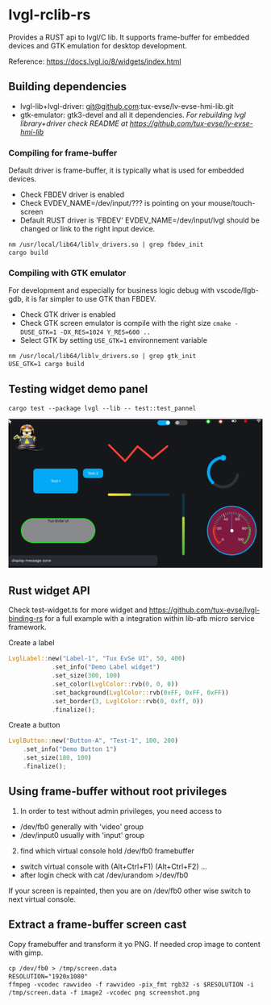# lvgl-rclib-rs

Provides a RUST api to lvgl/C lib. It supports frame-buffer for embedded devices and GTK emulation
for desktop development.

Reference: https://docs.lvgl.io/8/widgets/index.html

## Building dependencies

* lvgl-lib+lvgl-driver: git@github.com:tux-evse/lv-evse-hmi-lib.git
* gtk-emulator: gtk3-devel and all it dependencies.
_For rebuilding lvgl library+driver check README at https://github.com/tux-evse/lv-evse-hmi-lib_

### Compiling for frame-buffer

Default driver is frame-buffer, it is typically what is used for embedded devices.

* Check FBDEV driver is enabled
* Check EVDEV_NAME=/dev/input/??? is pointing on your mouse/touch-screen
* Default RUST driver is 'FBDEV' EVDEV_NAME=/dev/input/lvgl should be changed or link to the right input device.

```
nm /usr/local/lib64/liblv_drivers.so | grep fbdev_init
cargo build
```

### Compiling with GTK emulator

For development and especially for business logic debug with vscode/llgb-gdb, it is far simpler to use GTK than FBDEV.

* Check GTK driver is enabled
* Check GTK screen emulator is compile with the right size ```cmake -DUSE_GTK=1 -DX_RES=1024 Y_RES=600 ..```
* Select GTK by setting ```USE_GTK=1``` environnement variable

```
nm /usr/local/lib64/liblv_drivers.so | grep gtk_init
USE_GTK=1 cargo build
```

## Testing widget demo panel

```
cargo test --package lvgl --lib -- test::test_pannel
```

![LVGL demo screen](Docs/lvgl-demo-screen.png)


## Rust widget API

Check test-widget.ts for more widget and https://github.com/tux-evse/lvgl-binding-rs for a full example
with a integration within lib-afb micro service framework.

Create a label
```Rust
LvglLabel::new("Label-1", "Tux EvSe UI", 50, 400)
            .set_info("Demo Label widget")
            .set_size(300, 100)
            .set_color(LvglColor::rvb(0, 0, 0))
            .set_background(LvglColor::rvb(0xFF, 0xFF, 0xFF))
            .set_border(3, LvglColor::rvb(0, 0xff, 0))
            .finalize();
```

Create a button
```Rust
LvglButton::new("Button-A", "Test-1", 100, 200)
    .set_info("Demo Button 1")
    .set_size(180, 100)
    .finalize();
```

## Using frame-buffer without root privileges

1) In order to test without admin privileges, you need access to

* /dev/fb0 generally with 'video' group
* /dev/input0 usually with 'input' group

2) find which virtual console hold /dev/fb0 framebuffer

* switch virtual console with (Alt+Ctrl+F1) (Alt+Ctrl+F2) ...
* after login check with cat /dev/urandom >/dev/fb0

If your screen is repainted, then you are on /dev/fb0 other wise switch to next virtual console.


## Extract a frame-buffer screen cast

Copy framebuffer and transform it yo PNG. If needed crop image to content with gimp.
```
cp /dev/fb0 > /tmp/screen.data
RESOLUTION="1920x1080"
ffmpeg -vcodec rawvideo -f rawvideo -pix_fmt rgb32 -s $RESOLUTION -i /tmp/screen.data -f image2 -vcodec png screenshot.png
```
